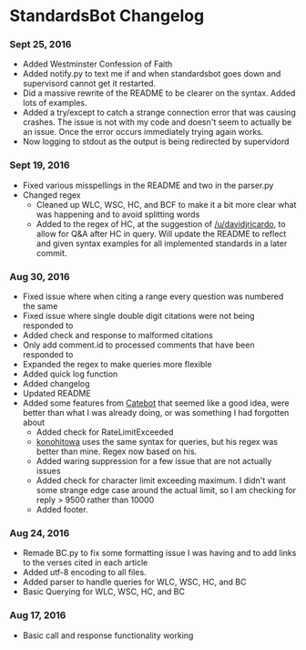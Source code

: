 # StandardsBot Changelog

### Sept 25, 2016
* Added Westminster Confession of Faith
* Added notify.py to text me if and when standardsbot goes down and supervisord cannot get it restarted.
* Did a massive rewrite of the README to be clearer on the syntax. Added lots of examples.
* Added a try/except to catch a strange connection error that was causing crashes. The issue is not with my code and doesn't seem to actually be an issue. Once the error occurs immediately trying again works.
* Now logging to stdout as the output is being redirected by supervidord 

### Sept 19, 2016
* Fixed various misspellings in the README and two in the parser.py
* Changed regex
  * Cleaned up WLC, WSC, HC, and BCF to make it a bit more clear what was happening and to avoid splitting words
  * Added to the regex of HC, at the suggestion of [/u/davidjricardo](http://reddit.com/u/davidjricardo), to allow for Q&A after HC in query. Will update the README to reflect and given syntax examples for all implemented standards in a later commit.

### Aug 30, 2016
* Fixed issue where when citing a range every question was numbered the same
* Fixed issue where single double digit citations were not being responded to
* Added check and response to malformed citations
* Only add comment.id to processed comments that have been responded to
* Expanded the regex to make queries more flexible
* Added quick log function
* Added changelog
* Updated README
* Added some features from [Catebot](https://github.com/konohitowa/catebot) that seemed like a good idea, were better than what I was already doing, or was something I had forgotten about
  * Added check for RateLimitExceeded
  * [konohitowa](https://github.com/konohitowa) uses the same syntax for queries, but his regex was better than mine. Regex now based on his.
  * Added waring suppression for a few issue that are not actually issues
  * Added check for character limit exceeding maximum. I didn't want some strange edge case around the actual limit, so I am checking for reply > 9500 rather than 10000
  * Added footer.

### Aug 24, 2016
* Remade BC.py to fix some formatting issue I was having and to add links to the verses cited in each article
* Added utf-8 encoding to all files.
* Added parser to handle queries for WLC, WSC, HC, and BC
* Basic Querying for WLC, WSC, HC, and BC

### Aug 17, 2016
* Basic call and response functionality working
